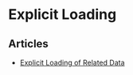 # Explicit Loading

## Articles
- [Explicit Loading of Related Data](https://docs.microsoft.com/en-us/ef/core/querying/related-data/explicit)